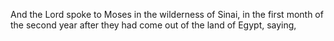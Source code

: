 And the Lord spoke to Moses in the wilderness of Sinai, in the first month of the second year after they had come out of the land of Egypt, saying,

